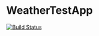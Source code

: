 # WeatherTestApp

[![Build Status](https://travis-ci.org/jedimg/WeatherTestApp.svg?branch=master)](https://travis-ci.org/jedimg/WeatherTestApp)
